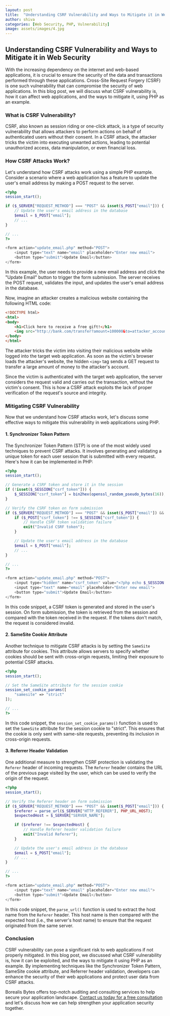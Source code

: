 ```yaml
---
layout: post
title:  "Understanding CSRF Vulnerability and Ways to Mitigate it in Web Security"
author: shiva
categories: [Web Security, PHP, Vulnerability]
image: assets/images/4.jpg
---
```


## Understanding CSRF Vulnerability and Ways to Mitigate it in Web Security

With the increasing dependency on the internet and web-based applications, it is crucial to ensure the security of the data and transactions performed through these applications. Cross-Site Request Forgery (CSRF) is one such vulnerability that can compromise the security of web applications. In this blog post, we will discuss what CSRF vulnerability is, how it can affect web applications, and the ways to mitigate it, using PHP as an example.

### What is CSRF Vulnerability?

CSRF, also known as session riding or one-click attack, is a type of security vulnerability that allows attackers to perform actions on behalf of authenticated users without their consent. In a CSRF attack, the attacker tricks the victim into executing unwanted actions, leading to potential unauthorized access, data manipulation, or even financial loss.

### How CSRF Attacks Work?

Let's understand how CSRF attacks work using a simple PHP example. Consider a scenario where a web application has a feature to update the user's email address by making a POST request to the server.

```php
<?php
session_start();

if ($_SERVER["REQUEST_METHOD"] === "POST" && isset($_POST["email"])) {
    // Update the user's email address in the database
    $email = $_POST["email"];
    // ...
}

// ...
?>

<form action="update_email.php" method="POST">
    <input type="text" name="email" placeholder="Enter new email">
    <button type="submit">Update Email</button>
</form>
```

In this example, the user needs to provide a new email address and click the "Update Email" button to trigger the form submission. The server receives the POST request, validates the input, and updates the user's email address in the database.

Now, imagine an attacker creates a malicious website containing the following HTML code:

```html
<!DOCTYPE html>
<html>
<body>
    <h1>Click here to receive a free gift!</h1>
    <img src="http://bank.com/transfer?amount=100000&to=attacker_account" alt="Free gift">
</body>
</html>
```

The attacker tricks the victim into visiting their malicious website while logged into the target web application. As soon as the victim's browser loads the attacker's website, the hidden `<img>` tag sends a GET request to transfer a large amount of money to the attacker's account.

Since the victim is authenticated with the target web application, the server considers the request valid and carries out the transaction, without the victim's consent. This is how a CSRF attack exploits the lack of proper verification of the request's source and integrity.

### Mitigating CSRF Vulnerability

Now that we understand how CSRF attacks work, let's discuss some effective ways to mitigate this vulnerability in web applications using PHP.

#### 1. Synchronizer Token Pattern

The Synchronizer Token Pattern (STP) is one of the most widely used techniques to prevent CSRF attacks. It involves generating and validating a unique token for each user session that is submitted with every request. Here's how it can be implemented in PHP:

```php
<?php
session_start();

// Generate a CSRF token and store it in the session
if (!isset($_SESSION["csrf_token"])) {
    $_SESSION["csrf_token"] = bin2hex(openssl_random_pseudo_bytes(16));
}

// Verify the CSRF token on form submission
if ($_SERVER["REQUEST_METHOD"] === "POST" && isset($_POST["email"]) && isset($_POST["csrf_token"])) {
    if ($_POST["csrf_token"] !== $_SESSION["csrf_token"]) {
        // Handle CSRF token validation failure
        exit("Invalid CSRF token");
    }

    // Update the user's email address in the database
    $email = $_POST["email"];
    // ...
}

// ...
?>

<form action="update_email.php" method="POST">
    <input type="hidden" name="csrf_token" value="<?php echo $_SESSION["csrf_token"]; ?>">
    <input type="text" name="email" placeholder="Enter new email">
    <button type="submit">Update Email</button>
</form>
```

In this code snippet, a CSRF token is generated and stored in the user's session. On form submission, the token is retrieved from the session and compared with the token received in the request. If the tokens don't match, the request is considered invalid.

#### 2. SameSite Cookie Attribute

Another technique to mitigate CSRF attacks is by setting the `SameSite` attribute for cookies. This attribute allows servers to specify whether cookies should be sent with cross-origin requests, limiting their exposure to potential CSRF attacks.

```php
<?php
session_start();

// Set the SameSite attribute for the session cookie
session_set_cookie_params([
    "samesite" => "strict"
]);

// ...
?>
```

In this code snippet, the `session_set_cookie_params()` function is used to set the `SameSite` attribute for the session cookie to "strict". This ensures that the cookie is only sent with same-site requests, preventing its inclusion in cross-origin requests.

#### 3. Referrer Header Validation

One additional measure to strengthen CSRF protection is validating the `Referer` header of incoming requests. The `Referer` header contains the URL of the previous page visited by the user, which can be used to verify the origin of the request.

```php
<?php
session_start();

// Verify the Referer header on form submission
if ($_SERVER["REQUEST_METHOD"] === "POST" && isset($_POST["email"])) {
    $referer = parse_url($_SERVER["HTTP_REFERER"], PHP_URL_HOST);
    $expectedHost = $_SERVER["SERVER_NAME"];

    if ($referer !== $expectedHost) {
        // Handle Referer header validation failure
        exit("Invalid Referer");
    }

    // Update the user's email address in the database
    $email = $_POST["email"];
    // ...
}

// ...
?>

<form action="update_email.php" method="POST">
    <input type="text" name="email" placeholder="Enter new email">
    <button type="submit">Update Email</button>
</form>
```

In this code snippet, the `parse_url()` function is used to extract the host name from the `Referer` header. This host name is then compared with the expected host (i.e., the server's host name) to ensure that the request originated from the same server.

### Conclusion

CSRF vulnerability can pose a significant risk to web applications if not properly mitigated. In this blog post, we discussed what CSRF vulnerability is, how it can be exploited, and the ways to mitigate it using PHP as an example. By implementing techniques like the Synchronizer Token Pattern, SameSite cookie attribute, and Referrer header validation, developers can enhance the security of their web applications and protect user data from CSRF attacks.

Borealis Bytes offers top-notch auditing and consulting services to help secure your application landscape. [Contact us today for a free consultation](https://calendly.com/borealisbytes/30min) and let's discuss how we can help strengthen your application security together.